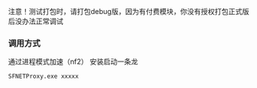 注意！测试打包时，请打包debug版，因为有付费模块，你没有授权打包正式版后没办法正常调试

### 调用方式

通过进程模式加速（nf2） 安装启动一条龙

```sh
SFNETProxy.exe xxxxx
```
